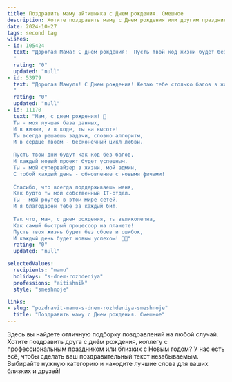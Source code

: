 ```yaml
---
title: Поздравить маму айтишника c Днем рождения. Смешное
description: Хотите поздравить маму c Днем рождения или другим праздником? Наш ИИ создаст незабываемое поздравление, а вы обязательно выделитесь среди других.  
date: 2024-10-27
tags: second tag
wishes:
- id: 105424
  text: "Дорогая Мама! С днем рождения!  Пусть твой код жизни будет без багов,  а  оперативная память всегда заполнена радостью и счастьем!  Желаю тебе столько гигабайт позитива, сколько тебе и мечтать не снилось, и чтобы твой жизненный диск никогда не был забит грустью!  Пусть все твои проблемы решатся как само собой разумеющееся, а  здоровье будет  на уровне  самого мощного процессора!
  "
  rating: "0"
  updated: "null"
- id: 53979
  text: "Дорогая Мамуля! С Днем рождения! Желаю тебе столько багов в жизни, сколько у меня в коде — ни одного! Пусть твои сервера всегда работают без перебоев, а  \"хакеры\" приносят только приятные сюрпризы! 😉
  "
  rating: "0"
  updated: "null"
- id: 11170
  text: "Мам, с днем рождения! 🎉
  Ты - моя лучшая база данных,
  И в жизни, и в коде, ты на высоте!
  Ты всегда решаешь задачи, словно алгоритм,
  И в сердце твоём - бесконечный цикл любви.
  
  Пусть твои дни будут как код без багов,
  И каждый новый проект будет успешным.
  Ты - мой супервайзер в жизни, мой админ,
  С тобой каждый день - обновление с новыми фичами!
  
  Спасибо, что всегда поддерживаешь меня,
  Как будто ты мой собственный IT-отдел.
  Ты - мой роутер в этом мире сетей,
  И я благодарен тебе за каждый бит.
  
  Так что, мам, с днем рождения, ты великолепна,
  Как самый быстрый процессор на планете!
  Пусть твоя жизнь будет без сбоев и ошибок,
  И каждый день будет новым успехом! 🎂🎈"
  rating: "0"
  updated: "null"

selectedValues:
  recipients: "mamu"
  holidays: "s-dnem-rozhdeniya"
  professions: "aitishnik"
  style: "smeshnoje"

links:
- slug: "pozdravit-mamu-s-dnem-rozhdeniya-smeshnoje"
  title: "Поздравить маму c Днем рождения. Смешное"
---
```


Здесь вы найдете отличную подборку поздравлений на любой случай.
Хотите поздравить друга с днём рождения, коллегу с профессиональным праздником или близких с Новым годом? У нас есть всё, чтобы сделать ваш поздравительный текст незабываемым. Выбирайте нужную категорию и находите лучшие слова для ваших близких и друзей!
